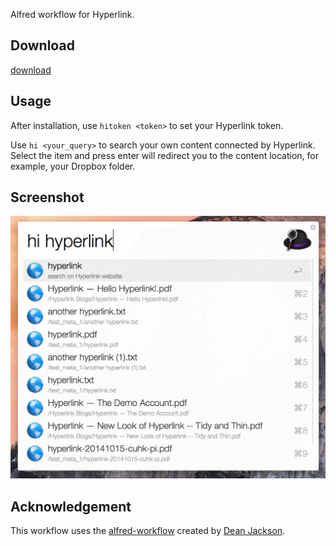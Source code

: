 Alfred workflow for Hyperlink.

## Download
[download](https://github.com/hyperlinkapp/hyfred/raw/master/Hyperlink.alfredworkflow)

## Usage

After installation, use `hitoken <token>` to set your Hyperlink token.

Use `hi <your_query>` to search your own content connected by Hyperlink.
Select the item and press enter will redirect you to the content location, for example, your Dropbox folder.

## Screenshot

![Hyperlink Search](assets/screenshot.png)

## Acknowledgement

This workflow uses the [alfred-workflow](https://github.com/deanishe/alfred-workflow) created by [Dean Jackson](https://github.com/deanishe).
